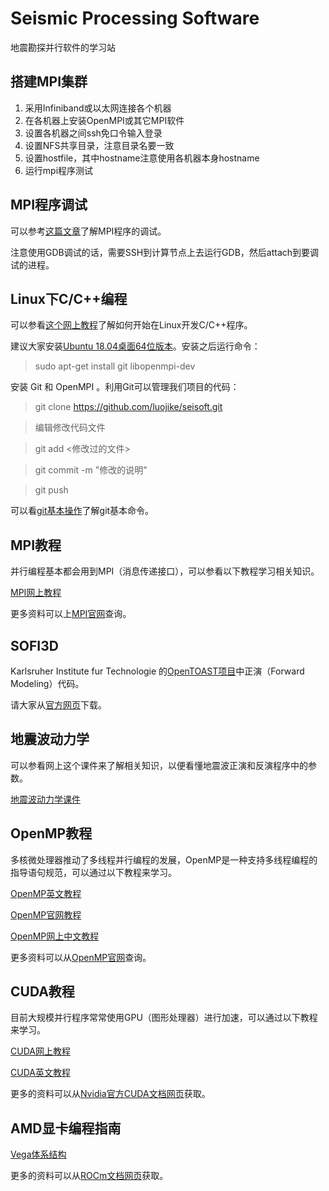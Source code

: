 # Seismic Processing Software

地震勘探并行软件的学习站

## 搭建MPI集群

1. 采用Infiniband或以太网连接各个机器
2. 在各机器上安装OpenMPI或其它MPI软件
3. 设置各机器之间ssh免口令输入登录
4. 设置NFS共享目录，注意目录名要一致
5. 设置hostfile，其中hostname注意使用各机器本身hostname
6. 运行mpi程序测试

## MPI程序调试

可以参考[这篇文章](https://www.jianshu.com/p/32afb61805c6)了解MPI程序的调试。

注意使用GDB调试的话，需要SSH到计算节点上去运行GDB，然后attach到要调试的进程。

## Linux下C/C++编程

可以参看[这个网上教程](http://www.omegaxyz.com/2018/03/06/linux_ubuntu_c/)了解如何开始在Linux开发C/C++程序。

建议大家安装[Ubuntu 18.04桌面64位版本](https://www.ubuntu.com/download/desktop/thank-you?version=18.04.2&architecture=amd64)。安装之后运行命令：

> sudo apt-get install git libopenmpi-dev

安装 Git 和 OpenMPI 。利用Git可以管理我们项目的代码：

> git clone https://github.com/luojike/seisoft.git

> 编辑修改代码文件

> git add <修改过的文件>

> git commit -m "修改的说明"

> git push

可以看[git基本操作](http://www.runoob.com/git/git-basic-operations.html)了解git基本命令。


## MPI教程

并行编程基本都会用到MPI（消息传递接口），可以参看以下教程学习相关知识。

[MPI网上教程](http://mpitutorial.com/tutorials/mpi-introduction/zh_cn/)

更多资料可以上[MPI官网](https://www.mpi-forum.org/)查询。


## SOFI3D

Karlsruher Institute fur Technologie 的[OpenTOAST项目](http://www.opentoast.de/)中正演（Forward Modeling）代码。

请大家从[官方网页](https://git.scc.kit.edu/GPIAG-Software/SOFI3D/tree/Release)下载。


## 地震波动力学

可以参看网上这个课件来了解相关知识，以便看懂地震波正演和反演程序中的参数。

[地震波动力学课件](https://wenku.baidu.com/view/9043cd0bde80d4d8d15a4f19.html?sxts=1553045519101)


## OpenMP教程

多核微处理器推动了多线程并行编程的发展，OpenMP是一种支持多线程编程的指导语句规范，可以通过以下教程来学习。

[OpenMP英文教程](https://computing.llnl.gov/tutorials/openMP/)

[OpenMP官网教程](https://www.openmp.org/wp-content/uploads/omp-hands-on-SC08.pdf)

[OpenMP网上中文教程](https://www.ibm.com/developerworks/cn/aix/library/au-aix-openmp-framework/)

更多资料可以从[OpenMP官网](https://www.openmp.org/)查询。


## CUDA教程

目前大规模并行程序常常使用GPU（图形处理器）进行加速，可以通过以下教程来学习。

[CUDA网上教程](https://www.jianshu.com/p/191d1e21f7ed)

[CUDA英文教程](http://supercomputingblog.com/cuda-tutorials/)

更多的资料可以从[Nvidia官方CUDA文档网页](https://docs.nvidia.com/cuda/)获取。


## AMD显卡编程指南

[Vega体系结构](https://rocm-documentation.readthedocs.io/en/latest/GCN_ISA_Manuals/testdocbook.html#testdocbook)

更多的资料可以从[ROCm文档网页](https://rocm-documentation.readthedocs.io/en/latest/)获取。

